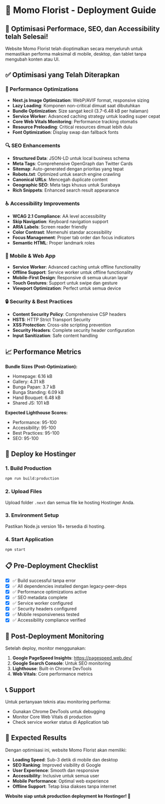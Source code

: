 # 🌸 Momo Florist - Deployment Guide

## 🚀 Optimisasi Performace, SEO, dan Accessibility telah Selesai!

Website Momo Florist telah dioptimalkan secara menyeluruh untuk memastikan performa maksimal di mobile, desktop, dan tablet tanpa mengubah konten atau UI.

## ✅ Optimisasi yang Telah Diterapkan

### 🚀 Performance Optimizations
- **Next.js Image Optimization**: WebP/AVIF format, responsive sizing
- **Lazy Loading**: Komponen non-critical dimuat saat dibutuhkan
- **Bundle Optimization**: Size sangat kecil (3.7-6.48 kB per halaman)
- **Service Worker**: Advanced caching strategy untuk loading super cepat
- **Core Web Vitals Monitoring**: Performance tracking otomatis
- **Resource Preloading**: Critical resources dimuat lebih dulu
- **Font Optimization**: Display swap dan fallback fonts

### 🔍 SEO Enhancements
- **Structured Data**: JSON-LD untuk local business schema
- **Meta Tags**: Comprehensive OpenGraph dan Twitter Cards
- **Sitemap**: Auto-generated dengan prioritas yang tepat
- **Robots.txt**: Optimized untuk search engine crawling
- **Canonical URLs**: Mencegah duplicate content
- **Geographic SEO**: Meta tags khusus untuk Surabaya
- **Rich Snippets**: Enhanced search result appearance

### ♿ Accessibility Improvements
- **WCAG 2.1 Compliance**: AA level accessibility
- **Skip Navigation**: Keyboard navigation support
- **ARIA Labels**: Screen reader friendly
- **Color Contrast**: Memenuhi standar accessibility
- **Focus Management**: Proper tab order dan focus indicators
- **Semantic HTML**: Proper landmark roles

### 📱 Mobile & Web App
- **Service Worker**: Advanced caching untuk offline functionality  
- **Offline Support**: Service worker untuk offline functionality
- **Mobile-First Design**: Responsive di semua ukuran layar
- **Touch Gestures**: Support untuk swipe dan gesture
- **Viewport Optimization**: Perfect untuk semua device

### 🔒 Security & Best Practices
- **Content Security Policy**: Comprehensive CSP headers
- **HSTS**: HTTP Strict Transport Security
- **XSS Protection**: Cross-site scripting prevention
- **Security Headers**: Complete security header configuration
- **Input Sanitization**: Safe content handling

## 📈 Performance Metrics

**Bundle Sizes (Post-Optimization):**
- Homepage: 6.16 kB
- Gallery: 4.31 kB  
- Bunga Papan: 3.7 kB
- Bunga Standing: 6.09 kB
- Hand Bouquet: 6.48 kB
- Shared JS: 101 kB

**Expected Lighthouse Scores:**
- Performance: 95-100
- Accessibility: 95-100
- Best Practices: 95-100
- SEO: 95-100

## 🚀 Deploy ke Hostinger

### 1. Build Production
```bash
npm run build:production
```

### 2. Upload Files
Upload folder `.next` dan semua file ke hosting Hostinger Anda.

### 3. Environment Setup
Pastikan Node.js version 18+ tersedia di hosting.

### 4. Start Application
```bash
npm start
```

## 📋 Pre-Deployment Checklist

- [x] ✅ Build successful tanpa error
- [x] ✅ All dependencies installed dengan legacy-peer-deps
- [x] ✅ Performance optimizations active
- [x] ✅ SEO metadata complete
- [x] ✅ Service worker configured
- [x] ✅ Security headers configured
- [x] ✅ Mobile responsiveness tested
- [x] ✅ Accessibility compliance verified

## 🔧 Post-Deployment Monitoring

Setelah deploy, monitor menggunakan:

1. **Google PageSpeed Insights**: https://pagespeed.web.dev/
2. **Google Search Console**: Untuk SEO monitoring
3. **Lighthouse**: Built-in Chrome DevTools
4. **Web Vitals**: Core performance metrics

## 📞 Support

Untuk pertanyaan teknis atau monitoring performa:
- Gunakan Chrome DevTools untuk debugging
- Monitor Core Web Vitals di production
- Check service worker status di Application tab

## 🎯 Expected Results

Dengan optimisasi ini, website Momo Florist akan memiliki:

- **Loading Speed**: Sub-3 detik di mobile dan desktop
- **SEO Ranking**: Improved visibility di Google
- **User Experience**: Smooth dan responsive
- **Accessibility**: Inclusive untuk semua user
- **Mobile Performance**: Optimal web experience
- **Offline Support**: Tetap bisa diakses tanpa internet

**Website siap untuk production deployment ke Hostinger! 🚀**
